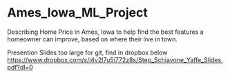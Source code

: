 # Ames_Iowa_ML_Project
Describing Home Price in Ames, Iowa to help find the best features a homeowner can improve, based on where their live in town.

Presention Slides too large for git, find in dropbox below
https://www.dropbox.com/s/i4v2l7u5i772z8s/Step_Schiavone_Yaffe_Slides.pdf?dl=0

